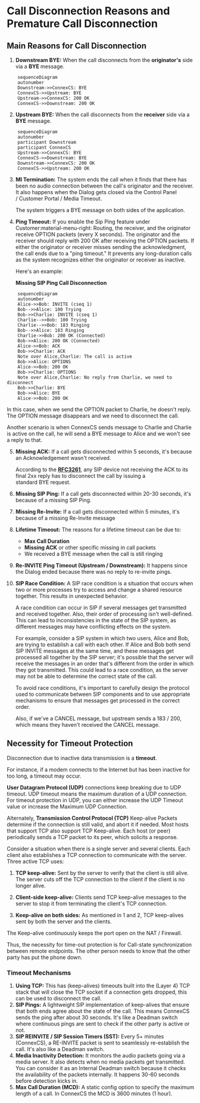 # Call Disconnection Reasons and Premature Call Disconnection

## Main Reasons for Call Disconnection

1. **Downstream BYE:** When the call disconnects from the **originator's** side via a **BYE** message.

```mermaid
    sequenceDiagram
    autonumber
    Downstream->>ConnexCS: BYE
    ConnexCS->>Upstream: BYE
    Upstream->>ConnexCS: 200 OK
    ConnexCS->>Downstream: 200 OK
```

2. **Upstream BYE:** When the call disconnects from the **receiver** side via a **BYE** message.

```mermaid
    sequenceDiagram
    autonumber
    participant Downstream
    participant ConnexCS
    Upstream->>ConnexCS: BYE
    ConnexCS->>Downstream: BYE
    Downstream->>ConnexCS: 200 OK
    ConnexCS->>Upstream: 200 OK
```

3. **MI Termination:** The system ends the call when it finds that there has been no audio connection between the call's originator and the receiver. It also happens when the Dialog gets closed via the Control Panel / Customer Portal / Media Timeout.

     The system triggers a BYE message on both sides of the application.

4. **Ping Timeout:** If you enable the Sip Ping feature under Customer:material-menu-right: Routing, the receiver, and the originator receive OPTION packets (every X seconds).
     The originator and the receiver should reply with 200 OK after receiving the OPTION packets. If either the originator or receiver misses sending the acknowledgment, the call ends due to a "ping timeout."
     It prevents any long-duration calls as the system recognizes either the originator or receiver as inactive.

     Here's an example:

     **Missing SIP Ping Call Disconnection**

```mermaid
    sequenceDiagram
    autonumber
    Alice->>Bob: INVITE (cseq 1)
    Bob-->>Alice: 100 Trying
    Bob->>Charlie: INVITE (cseq 1)
    Charlie-->>Bob: 100 Trying
    Charlie-->>Bob: 183 Ringing
    Bob-->>Alice: 183 Ringing
    Charlie->>Bob: 200 OK (Connected)
    Bob->>Alice: 200 OK (Connected)
    Alice->>Bob: ACK
    Bob->>Charlie: ACK
    Note over Alice,Charlie: The call is active
    Bob->>Alice: OPTIONS
    Alice->>Bob: 200 OK
    Bob->>Charlie: OPTIONS
    Note over Alice,Charlie: No reply from Charlie, we need to disconnect
    Bob->>Charlie: BYE
    Bob->>Alice: BYE
    Alice->>Bob: 200 OK
```

In this case, when we send the OPTION packet to Charlie, he doesn't reply. The OPTION message disappears and we need to disconnect the call.

Another scenario is when ConnexCS sends message to Charlie and Charlie is active on the call, he will send a BYE message to Alice and we won't see a reply to that.

5. **Missing ACK:** If a call gets disconnected within 5 seconds, it's because an Acknowledgement wasn't received.

    According to the [**RFC3261**](https://www.ietf.org/rfc/rfc3261.txt), any SIP device not receiving the ACK to its final 2xx reply has to disconnect the call by issuing a standard BYE request.

6. **Missing SIP Ping:** If a call gets disconnected within 20-30 seconds, it's because of a missing SIP Ping.
7. **Missing Re-Invite:** If a call gets disconnected within 5 minutes, it's because of a missing Re-Invite message
8. **Lifetime Timeout:** The reasons for a lifetime timeout can be due to:
   + **Max Call Duration**
   + **Missing ACK** or other specific missing in call packets
   + We received a BYE message when the call is still ringing

9. **Re-INVITE Ping Timeout (Upstream / Downstream):** It happens since the Dialog ended because there was no reply to re-invite pings.

10. **SIP Race Condition:** A SIP race condition is a situation that occurs when two or more processes try to access and change a shared resource together. This results in unexpected behavior.

    A race condition can occur in SIP if several messages get transmitted and received together. Also, their order of processing isn't well-defined. This can lead to inconsistencies in the state of the SIP system, as different messages may have conflicting effects on the system.

    For example, consider a SIP system in which two users, Alice and Bob, are trying to establish a call with each other. If Alice and Bob both send SIP INVITE messages at the same time, and these messages get processed all together by the SIP server; it's possible that the server will receive the messages in an order that's different from the order in which they got transmitted. This could lead to a race condition, as the server may not be able to determine the correct state of the call.

    To avoid race conditions, it's important to carefully design the protocol used to communicate between SIP components and to use appropriate mechanisms to ensure that messages get processed in the correct order.

    Also, if we've a CANCEL message, but upstream sends a 183 / 200, which means they haven't received the CANCEL message.

## Necessity for Timeout Protection

Disconnection due to inactive data transmission is a **timeout**.

For instance, if a modem connects to the Internet but has been inactive for too long, a timeout may occur.

**User Datagram Protocol (UDP)** connections keep breaking due to UDP timeout. UDP timeout means the maximum duration of a UDP connection. For timeout protection in UDP, you can either increase the UDP Timeout value or increase the Maximum UDP Connection.

Alternately, **Transmission Control Protocol (TCP)** Keep-alive Packets determine if the connection is still valid, and abort it if needed. Most hosts that support TCP also support TCP Keep-alive.
Each host (or peer) periodically sends a TCP packet to its peer, which solicits a response.

Consider a situation when there is a single server and several clients. Each client also establishes a TCP connection to communicate with the server. Three active TCP uses:

1. **TCP keep-alive:** Sent by the server to verify that the client is still alive. The server cuts off the TCP connection to the client if the client is no longer alive.

2. **Client-side keep-alive:** Clients send TCP keep-alive messages to the server to stop it from terminating the client's TCP connection.

3. **Keep-alive on both sides:** As mentioned in 1 and 2, TCP keep-alives sent by both the server and the clients.

The Keep-alive continuously keeps the port open on the NAT / Firewall.

Thus, the necessity for time-out protection is for Call-state synchronization between remote endpoints. The other person needs to know that the other party has put the phone down.

### Timeout Mechanisms

1. **Using TCP:** This has (keep-alives) timeouts built into the (Layer 4) TCP stack that will close the TCP socket if a connection gets dropped, this can be used to disconnect the call.
2. **SIP Pings:** A lightweight SIP implementation of keep-alives that ensure that both ends agree about the state of the call. This means ConnexCS sends the ping after about 30 seconds. It's like a Deadman switch where continuous pings are sent to check if the other party is active or not.
3. **SIP REINVITE / SIP Session Timers (SST):** Every 5+ minutes (ConnexCS), a RE-INVITE packet is sent to seamlessly re-establish the call. It's also like a Deadman switch.
4. **Media Inactivity Detection:**  It monitors the audio packets going via a media server. It also detects when no media packets get transmitted. You can consider it as an Internal Deadman switch because it checks the availability of the packets internally. It happens 30-60 seconds before detection kicks in.
5. **Max Call Duration (MCD):** A static config option to specify the maximum length of a call. In ConnexCS the MCD is 3600 minutes (1 hour).
